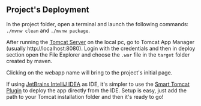 ## Project's Deployment
In the project folder, open a terminal and launch the following commands: `./mvnw clean` and `./mvnw package`.

After running the [Tomcat Server](https://tomcat.apache.org/index.html) on the local pc, go to Tomcat App Manager (usually http://localhost:8080).
Login with the credentials and then in deploy section open the File Explorer and choose the `.war` file in
the `target` folder created by maven.

Clicking on the webapp name will bring to the project's initial page.

If using [JetBrains IntelliJ IDEA](https://www.jetbrains.com/idea/) as IDE, it's simpler to use the [Smart Tomcat Plugin](https://plugins.jetbrains.com/plugin/9492-smart-tomcat) to deploy the app directly
from the IDE. Setup is easy, just add the path to your Tomcat installation folder and then it's ready to go!
